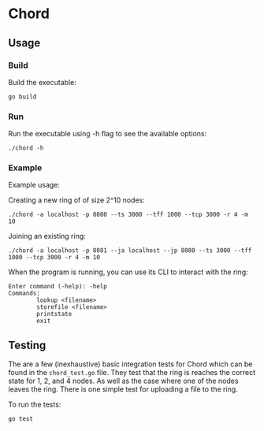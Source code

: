 # Chord

## Usage

### Build

Build the executable:

```
go build
```

### Run

Run the executable using -h flag to see the available options:

```
./chord -h
```

### Example

Example usage:

Creating a new ring of of size 2^10 nodes:

```
./chord -a localhost -p 8080 --ts 3000 --tff 1000 --tcp 3000 -r 4 -m 10
```

Joining an existing ring:

```
./chord -a localhost -p 8081 --ja localhost --jp 8080 --ts 3000 --tff 1000 --tcp 3000 -r 4 -m 10
```

When the program is running, you can use its CLI to interact with the ring:

```
Enter command (-help): -help
Commands:
        lookup <filename>
        storefile <filename>
        printstate
        exit
```

## Testing

The are a few (inexhaustive) basic integration tests for Chord which can be found in the `chord_test.go` file.
They test that the ring is reaches the correct state for 1, 2, and 4 nodes. As well as the case where one of the nodes leaves the ring.
There is one simple test for uploading a file to the ring.

To run the tests:

```
go test
```
